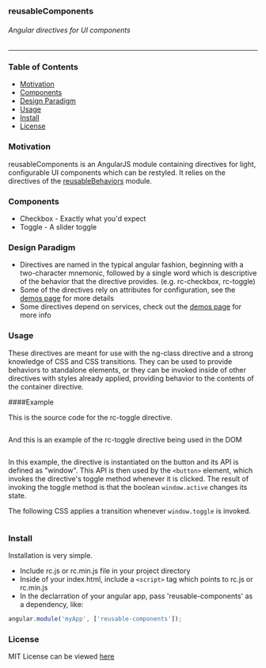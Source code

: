 ### reusableComponents
###### Angular directives for UI components
***

### Table of Contents
* [Motivation](#motivation)
* [Components](#components)
* [Design Paradigm](#design-paradigm)
* [Usage](#usage)
* [Install](#install)
* [License](#license)

### <a name="motivation"></a>Motivation
reusableComponents is an AngularJS module containing directives for light, configurable UI components which can be restyled. It relies on the directives of the [reusableBehaviors](https://github.com/Sranderley/reusableBehaviors) module.

### <a name="components"></a>Components
* Checkbox - Exactly what you'd expect
* Toggle - A slider toggle

### <a name="design-paradigm"></a>Design Paradigm
* Directives are named in the typical angular fashion, beginning with a two-character mnemonic, followed by a single word which is descriptive of the behavior that the directive provides. (e.g. rc-checkbox, rc-toggle)
* Some of the directives rely on attributes for configuration, see the [demos page](https://sranderley.github.io) for more details
* Some directives depend on services, check out the [demos page](https://sranderley.github.io) for more info

### <a name="usage"></a>Usage
These directives are meant for use with the ng-class directive and a strong knowledge of CSS and CSS transitions. They can be used to provide behaviors to standalone elements, or they can be invoked inside of other directives with styles already applied, providing behavior to the contents of the container directive.

####Example

This is the source code for the rc-toggle directive.
````javascript

````
And this is an example of the rc-toggle directive being used in the DOM
````HTML

````
In this example, the directive is instantiated on the button and its API is defined as "window". This API is then used by the `<button>` element, which invokes the directive's toggle method whenever it is clicked. The result of invoking the toggle method is that the boolean `window.active` changes its state.

The following CSS applies a transition whenever `window.toggle` is invoked.
````CSS

````

### <a name="install"></a>Install
Installation is very simple.
* Include rc.js or rc.min.js file in your project directory
* Inside of your index.html, include a `<script>` tag which points to rc.js or rc.min.js
* In the declarration of your angular app, pass 'reusable-components' as a dependency, like:
````javascript
angular.module('myApp', ['reusable-components']);
````

### <a name="license"></a>License
MIT License can be viewed [here](/LICENSE)